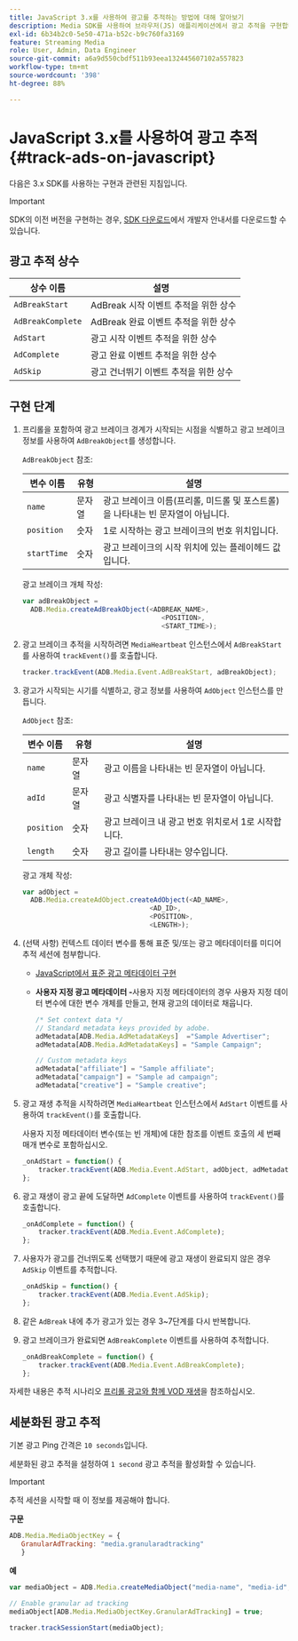 ```yaml
---
title: JavaScript 3.x를 사용하여 광고를 추적하는 방법에 대해 알아보기
description: Media SDK를 사용하여 브라우저(JS) 애플리케이션에서 광고 추적을 구현합니다.
exl-id: 6b34b2c0-5e50-471a-b52c-b9c760fa3169
feature: Streaming Media
role: User, Admin, Data Engineer
source-git-commit: a6a9d550cbdf511b93eea132445607102a557823
workflow-type: tm+mt
source-wordcount: '398'
ht-degree: 88%

---
```


# JavaScript 3.x를 사용하여 광고 추적{#track-ads-on-javascript}

다음은 3.x SDK를 사용하는 구현과 관련된 지침입니다.

>[!IMPORTANT]
>
>SDK의 이전 버전을 구현하는 경우, [SDK 다운로드](/help/getting-started/download-sdks.md)에서 개발자 안내서를 다운로드할 수 있습니다.

## 광고 추적 상수

| 상수 이름 | 설명   |
|---|---|
| `AdBreakStart` | AdBreak 시작 이벤트 추적을 위한 상수 |
| `AdBreakComplete` | AdBreak 완료 이벤트 추적을 위한 상수 |
| `AdStart` | 광고 시작 이벤트 추적을 위한 상수 |
| `AdComplete` | 광고 완료 이벤트 추적을 위한 상수 |
| `AdSkip` | 광고 건너뛰기 이벤트 추적을 위한 상수 |

## 구현 단계

1. 프리롤을 포함하여 광고 브레이크 경계가 시작되는 시점을 식별하고 광고 브레이크 정보를 사용하여 `AdBreakObject`를 생성합니다.

   `AdBreakObject` 참조:

   | 변수 이름 | 유형 | 설명 |
   | --- | --- | --- |
   | `name` | 문자열 | 광고 브레이크 이름(프리롤, 미드롤 및 포스트롤)을 나타내는 빈 문자열이 아닙니다. |
   | `position` | 숫자 | 1로 시작하는 광고 브레이크의 번호 위치입니다. |
   | `startTime` | 숫자 | 광고 브레이크의 시작 위치에 있는 플레이헤드 값입니다. |

   광고 브레이크 개체 작성:

   ```js
   var adBreakObject =
     ADB.Media.createAdBreakObject(<ADBREAK_NAME>,
                                      <POSITION>,
                                      <START_TIME>);
   ```

1. 광고 브레이크 추적을 시작하려면 `MediaHeartbeat` 인스턴스에서 `AdBreakStart`를 사용하여 `trackEvent()`를 호출합니다.

   ```js
   tracker.trackEvent(ADB.Media.Event.AdBreakStart, adBreakObject);
   ```

1. 광고가 시작되는 시기를 식별하고, 광고 정보를 사용하여 `AdObject` 인스턴스를 만듭니다.

   `AdObject` 참조:

   | 변수 이름 | 유형 | 설명 |
   | --- | --- | --- |
   | `name` | 문자열 | 광고 이름을 나타내는 빈 문자열이 아닙니다. |
   | `adId` | 문자열 | 광고 식별자를 나타내는 빈 문자열이 아닙니다. |
   | `position` | 숫자 | 광고 브레이크 내 광고 번호 위치로서 1로 시작합니다. |
   | `length` | 숫자 | 광고 길이를 나타내는 양수입니다. |

   광고 개체 작성:

   ```js
   var adObject =
     ADB.Media.createAdObject.createAdObject(<AD_NAME>,
                                   <AD_ID>,
                                   <POSITION>,
                                   <LENGTH>);
   ```

1. (선택 사항) 컨텍스트 데이터 변수를 통해 표준 및/또는 광고 메타데이터를 미디어 추적 세션에 첨부합니다.

   * [JavaScript에서 표준 광고 메타데이터 구현](/help/use-cases/track-ads/impl-std-ad-metadata/impl-std-ad-md-js/impl-std-ad-metadata-js3.md)
   * **사용자 지정 광고 메타데이터 -**&#x200B;사용자 지정 메타데이터의 경우 사용자 지정 데이터 변수에 대한 변수 개체를 만들고, 현재 광고의 데이터로 채웁니다.

     ```js
     /* Set context data */
     // Standard metadata keys provided by adobe.
     adMetadata[ADB.Media.AdMetadataKeys]  ="Sample Advertiser";
     adMetadata[ADB.Media.AdMetadataKeys] = "Sample Campaign";
     
     // Custom metadata keys
     adMetadata["affiliate"] = "Sample affiliate";
     adMetadata["campaign"] = "Sample ad campaign";
     adMetadata["creative"] = "Sample creative";
     ```

1. 광고 재생 추적을 시작하려면 `MediaHeartbeat` 인스턴스에서 `AdStart` 이벤트를 사용하여 `trackEvent()`를 호출합니다.

   사용자 지정 메타데이터 변수(또는 빈 개체)에 대한 참조를 이벤트 호출의 세 번째 매개 변수로 포함하십시오.

   ```js
   _onAdStart = function() {
       tracker.trackEvent(ADB.Media.Event.AdStart, adObject, adMetadata);
   };
   ```

1. 광고 재생이 광고 끝에 도달하면 `AdComplete` 이벤트를 사용하여 `trackEvent()`를 호출합니다.

   ```js
   _onAdComplete = function() {
       tracker.trackEvent(ADB.Media.Event.AdComplete);
   };
   ```

1. 사용자가 광고를 건너뛰도록 선택했기 때문에 광고 재생이 완료되지 않은 경우 `AdSkip` 이벤트를 추적합니다.

   ```js
   _onAdSkip = function() {
       tracker.trackEvent(ADB.Media.Event.AdSkip);
   };
   ```

1. 같은 `AdBreak` 내에 추가 광고가 있는 경우 3~7단계를 다시 반복합니다.
1. 광고 브레이크가 완료되면 `AdBreakComplete` 이벤트를 사용하여 추적합니다.

   ```js
   _onAdBreakComplete = function() {
       tracker.trackEvent(ADB.Media.Event.AdBreakComplete);
   };
   ```

자세한 내용은 추적 시나리오 [프리롤 광고와 함께 VOD 재생](/help/use-cases/tracking-scenarios/vod-preroll-ads.md)을 참조하십시오.

## 세분화된 광고 추적

기본 광고 Ping 간격은 `10 seconds`입니다.

세분화된 광고 추적을 설정하여 `1 second` 광고 추적을 활성화할 수 있습니다.

>[!IMPORTANT]
>
>추적 세션을 시작할 때 이 정보를 제공해야 합니다.



**구문**

```javascript
ADB.Media.MediaObjectKey = {
   GranularAdTracking: "media.granularadtracking"
   }
```

**예**

```javascript
var mediaObject = ADB.Media.createMediaObject("media-name", "media-id", 60, ADB.Media.StreamType.VOD, ADB.Media.MediaType.Video);

// Enable granular ad tracking
mediaObject[ADB.Media.MediaObjectKey.GranularAdTracking] = true;

tracker.trackSessionStart(mediaObject);
```
